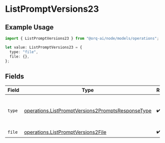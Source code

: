 # ListPromptVersions23

## Example Usage

```typescript
import { ListPromptVersions23 } from "@orq-ai/node/models/operations";

let value: ListPromptVersions23 = {
  type: "file",
  file: {},
};
```

## Fields

| Field                                                                                                                  | Type                                                                                                                   | Required                                                                                                               | Description                                                                                                            |
| ---------------------------------------------------------------------------------------------------------------------- | ---------------------------------------------------------------------------------------------------------------------- | ---------------------------------------------------------------------------------------------------------------------- | ---------------------------------------------------------------------------------------------------------------------- |
| `type`                                                                                                                 | [operations.ListPromptVersions2PromptsResponseType](../../models/operations/listpromptversions2promptsresponsetype.md) | :heavy_check_mark:                                                                                                     | The type of the content part. Always `file`.                                                                           |
| `file`                                                                                                                 | [operations.ListPromptVersions2File](../../models/operations/listpromptversions2file.md)                               | :heavy_check_mark:                                                                                                     | N/A                                                                                                                    |